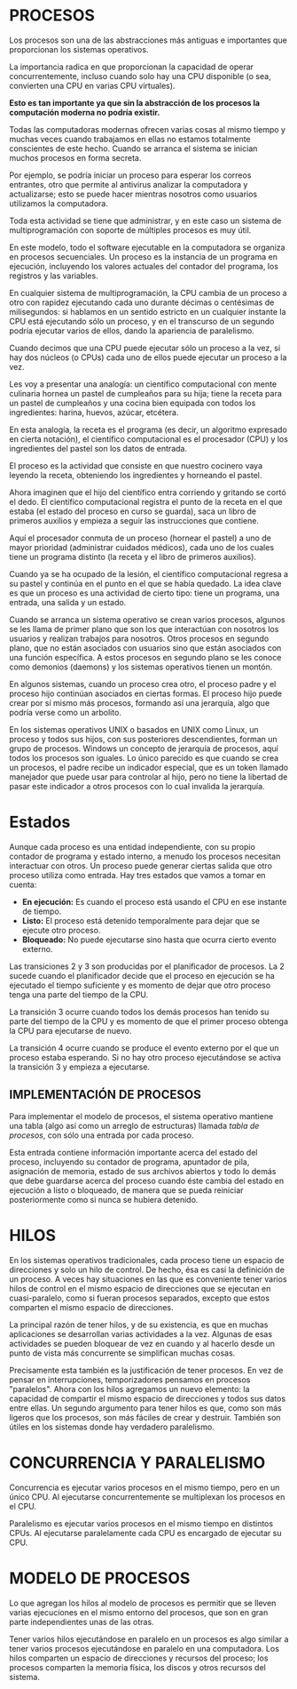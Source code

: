 # PROCESOS

Los procesos son una de las abstracciones más antiguas e importantes que proporcionan los sistemas operativos.

La importancia radica en que proporcionan la capacidad de operar concurrentemente, incluso cuando solo hay una CPU disponible (o sea, convierten una CPU en varias CPU virtuales).

**Esto es tan importante ya que sin la abstracción de los procesos la computación moderna no podría existir.**

Todas las computadoras modernas ofrecen varias cosas al mismo tiempo y muchas veces cuando trabajamos en ellas no estamos totalmente conscientes de este hecho. Cuando se arranca el sistema se inician muchos procesos en forma secreta.

Por ejemplo, se podría iniciar un proceso para esperar los correos entrantes, otro que permite al antivirus analizar la computadora y actualizarse; esto se puede hacer mientras nosotros como usuarios utilizamos la computadora.

Toda esta actividad se tiene que administrar, y en este caso un sistema de multiprogramación con soporte de múltiples procesos es muy útil.

En este modelo, todo el software ejecutable en la computadora se organiza en procesos secuenciales. Un proceso es la instancia de un programa en ejecución, incluyendo los valores actuales del contador del programa, los registros y las variables.

En cualquier sistema de multiprogramación, la CPU cambia de un proceso a otro con rapidez ejecutando cada uno durante décimas o centésimas de milisegundos: si hablamos en un sentido estricto en un cualquier instante la CPU está ejecutando sólo un proceso, y en el transcurso de un segundo podría ejecutar varios de ellos, dando la apariencia de paralelismo.

Cuando decimos que una CPU puede ejecutar sólo un proceso a la vez, si hay dos núcleos (o CPUs) cada uno de ellos puede ejecutar un proceso a la vez.

Les voy a presentar una analogía: un científico computacional con mente culinaria hornea un pastel de cumpleaños para su hija; tiene la receta para un pastel de cumpleaños y una cocina bien equipada con todos los ingredientes: harina, huevos, azúcar, etcétera.

En esta analogía, la receta es el programa (es decir, un algoritmo expresado en cierta notación), el científico computacional es el procesador (CPU) y los ingredientes del pastel son los datos de entrada.

El proceso es la actividad que consiste en que nuestro cocinero vaya leyendo la receta, obteniendo los ingredientes y horneando el pastel.

Ahora imaginen que el hijo del científico entra corriendo y gritando se cortó el dedo. El científico computacional registra el punto de la receta en el que estaba (el estado del proceso en curso se guarda), saca un libro de primeros auxilios y empieza a seguir las instrucciones que contiene.

Aquí el procesador conmuta de un proceso (hornear el pastel) a uno de mayor prioridad (administrar cuidados médicos), cada uno de los cuales tiene un programa distinto (la receta y el libro de primeros auxilios).

Cuando ya se ha ocupado de la lesión, el científico computacional regresa a su pastel y continúa en el punto en el que se había quedado. La idea clave es que un proceso es una actividad de cierto tipo: tiene un programa, una entrada, una salida y un estado.

Cuando se arranca un sistema operativo se crean varios procesos, algunos se les llama de primer plano que son los que interactúan con nosotros los usuarios y realizan trabajos para nosotros. Otros procesos en segundo plano, que no están asociados con usuarios sino que están asociados con una función específica. A estos procesos en segundo plano se les conoce como demonios (daemons) y los sistemas operativos tienen un montón.

En algunos sistemas, cuando un proceso crea otro, el proceso padre y el proceso hijo continúan asociados en ciertas formas. El proceso hijo puede crear por sí mismo más procesos, formando así una jerarquía, algo que podría verse como un arbolito.

En los sistemas operativos UNIX o basados en UNIX como Linux, un proceso y todos sus hijos, con sus posteriores descendientes, forman un grupo de procesos. Windows un concepto de jerarquía de procesos, aquí todos los procesos son iguales. Lo único parecido es que cuando se crea un procesos, el padre recibe un indicador especial, que es un token llamado manejador que puede usar para controlar al hijo, pero no tiene la libertad de pasar este indicador a otros procesos con lo cual invalida la jerarquía.

# Estados

Aunque cada proceso es una entidad independiente, con su propio contador de programa y estado interno, a menudo los procesos necesitan interactuar con otros. Un proceso puede generar ciertas salida que otro proceso utiliza como entrada. Hay tres estados que vamos a tomar en cuenta:

- **En ejecución:** Es cuando el proceso está usando el CPU en ese instante de tiempo.
- **Listo:** El proceso está detenido temporalmente para dejar que se ejecute otro proceso.
- **Bloqueado:** No puede ejecutarse sino hasta que ocurra cierto evento externo.

Las transiciones 2 y 3 son producidas por el planificador de procesos. La 2 sucede cuando el planificador decide que el proceso en ejecución se ha ejecutado el tiempo suficiente y es momento de dejar que otro proceso tenga una parte del tiempo de la CPU.

La transición 3 ocurre cuando todos los demás procesos han tenido su parte del tiempo de la CPU y es momento de que el primer proceso obtenga la CPU para ejecutarse de nuevo.

La transición 4 ocurre cuando se produce el evento externo por el que un proceso estaba esperando. Si no hay otro proceso ejecutándose se activa la transición 3 y empieza a ejecutarse.

## IMPLEMENTACIÓN DE PROCESOS

Para implementar el modelo de procesos, el sistema operativo mantiene una tabla (algo así como un arreglo de estructuras) llamada _tabla de procesos_, con sólo una entrada por cada proceso.

Esta entrada contiene información importante acerca del estado del proceso, incluyendo su contador de programa, apuntador de pila, asignación de memoria, estado de sus archivos abiertos y todo lo demás que debe guardarse acerca del proceso cuando éste cambia del estado en ejecución a listo o bloqueado, de manera que se pueda reiniciar posteriormente como si nunca se hubiera detenido.

# HILOS

En los sistemas operativos tradicionales, cada proceso tiene un espacio de direcciones y solo un hilo de control. De hecho, ésa es casi la definición de un proceso. A veces hay situaciones en las que es conveniente tener varios hilos de control en el mismo espacio de direcciones que se ejecutan en cuasi-paralelo, como si fueran procesos separados, excepto que estos comparten el mismo espacio de direcciones.

La principal razón de tener hilos, y de su existencia, es que en muchas aplicaciones se desarrollan varias actividades a la vez. Algunas de esas actividades se pueden bloquear de vez en cuando y al hacerlo desde un punto de vista más concurrente se simplifican muchas cosas.

Precisamente esta también es la justificación de tener procesos. En vez de pensar en interrupciones, temporizadores pensamos en procesos "paralelos". Ahora con los hilos agregamos un nuevo elemento: la capacidad de compartir el mismo espacio de direcciones y todos sus datos entre ellas. Un segundo argumento para tener hilos es que, como son más ligeros que los procesos, son más fáciles de crear y destruir. También son útiles en los sistemas donde hay verdadero paralelismo.

# CONCURRENCIA Y PARALELISMO

Concurrencia es ejecutar varios procesos en el mismo tiempo, pero en un único CPU. Al ejecutarse concurrentemente se multiplexan los procesos en el CPU.

Paralelismo es ejecutar varios procesos en el mismo tiempo en distintos CPUs. Al ejecutarse paralelamente cada CPU es encargado de ejecutar su CPU.

# MODELO DE PROCESOS

Lo que agregan los hilos al modelo de procesos es permitir que se lleven varias ejecuciones en el mismo entorno del procesos, que son en gran parte independientes unas de las otras.

Tener varios hilos ejecutándose en paralelo en un procesos es algo similar a tener varios procesos ejecutándose en paralelo en una computadora. Los hilos comparten un espacio de direcciones y recursos del proceso; los procesos comparten la memoria física, los discos y otros recursos del sistema.
